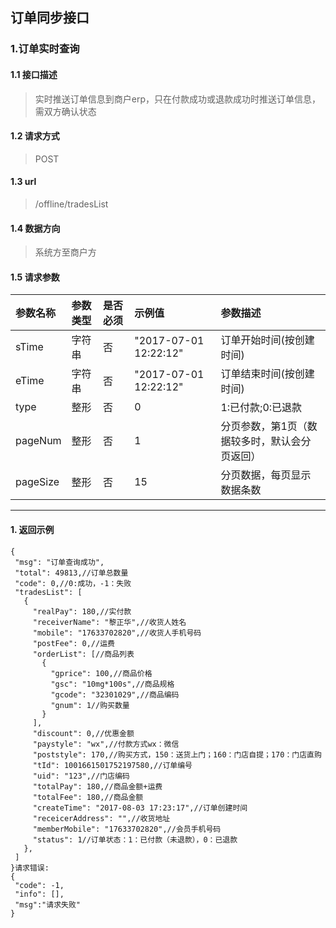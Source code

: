 ## 订单同步接口
### 1.订单实时查询
#### 1.1 接口描述
> 实时推送订单信息到商户erp，只在付款成功或退款成功时推送订单信息，需双方确认状态
#### 1.2 请求方式
> POST
#### 1.3 url
> /offline/tradesList
#### 1.4 数据方向
> 系统方至商户方
#### 1.5 请求参数
| 参数名称 | 参数类型 | 是否必须 | 示例值 | 参数描述  |
| :---         |     :---      |     :--- | :--- | :--- |
| sTime   | 字符串     | 否    | "2017-07-01 12:22:12"    | 订单开始时间(按创建时间) |
| eTime   | 字符串    | 否    | "2017-07-01 12:22:12"    | 订单结束时间(按创建时间) |
| type   | 整形     | 否    | 0   |1:已付款;0:已退款|
| pageNum   | 整形    | 否    | 1   | 分页参数，第1页（数据较多时，默认会分页返回）|
| pageSize   | 整形     | 否    | 15   | 分页数据，每页显示数据条数 |
--------------------- 
#### 1. 返回示例
 ``` 
{
  "msg": "订单查询成功",
  "total": 49813,//订单总数量
  "code": 0,//0:成功，-1：失败
  "tradesList": [
    {
      "realPay": 180,//实付款
      "receiverName": "黎正华",//收货人姓名
      "mobile": "17633702820",//收货人手机号码
      "postFee": 0,//运费
      "orderList": [//商品列表
        {
          "gprice": 100,//商品价格
          "gsc": "10mg*100s",//商品规格
          "gcode": "32301029",//商品编码
          "gnum": 1//购买数量
        }
      ],
      "discount": 0,//优惠金额
      "paystyle": "wx",//付款方式wx：微信
      "poststyle": 170,//购买方式，150：送货上门；160：门店自提；170：门店直购
      "tId": 1001661501752197580,//订单编号
      "uid": "123",//门店编码
      "totalPay": 180,//商品金额+运费
      "totalFee": 180,//商品金额
      "createTime": "2017-08-03 17:23:17",//订单创建时间
      "receicerAddress": "",//收货地址
      "memberMobile": "17633702820",//会员手机号码
      "status": 1//订单状态：1：已付款（未退款），0：已退款
    },
  ]
}请求错误:
{
  "code": -1,
  "info": [],
  "msg":"请求失败"
}
```
